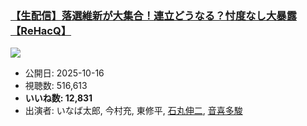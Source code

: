 ### [【生配信】落選維新が大集合！連立どうなる？忖度なし大暴露【ReHacQ】](https://www.youtube.com/watch?v=RXKgnjC_XOI)
[![](https://img.youtube.com/vi/RXKgnjC_XOI/sddefault.jpg)](https://www.youtube.com/watch?v=RXKgnjC_XOI)
-   公開日: 2025-10-16
-   視聴数: 516,613
-   **いいね数: 12,831**
-   出演者: いなば太郎, 今村充, 東修平, [石丸伸二](/rehacq_fan/people/石丸伸二 "wikilink"), [音喜多駿](/rehacq_fan/people/音喜多駿 "wikilink")
